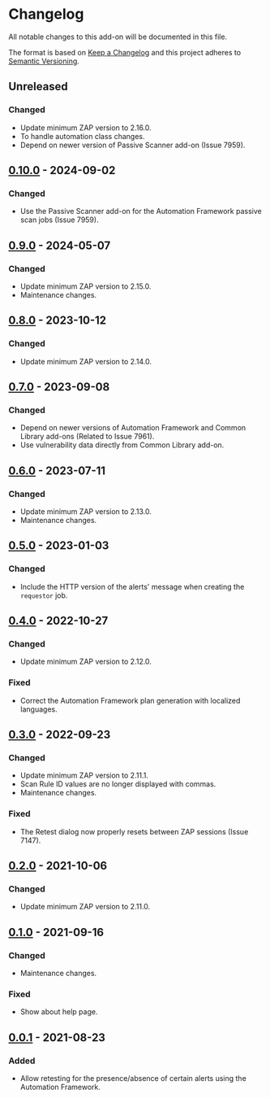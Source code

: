 # Changelog
All notable changes to this add-on will be documented in this file.

The format is based on [Keep a Changelog](https://keepachangelog.com/en/1.0.0/) and this project adheres
to [Semantic Versioning](https://semver.org/spec/v2.0.0.html).

## Unreleased
### Changed
- Update minimum ZAP version to 2.16.0.
- To handle automation class changes.
- Depend on newer version of Passive Scanner add-on (Issue 7959).

## [0.10.0] - 2024-09-02
### Changed
- Use the Passive Scanner add-on for the Automation Framework passive scan jobs (Issue 7959).

## [0.9.0] - 2024-05-07
### Changed
- Update minimum ZAP version to 2.15.0.
- Maintenance changes.

## [0.8.0] - 2023-10-12
### Changed
- Update minimum ZAP version to 2.14.0.

## [0.7.0] - 2023-09-08
### Changed
- Depend on newer versions of Automation Framework and Common Library add-ons (Related to Issue 7961).
- Use vulnerability data directly from Common Library add-on.

## [0.6.0] - 2023-07-11
### Changed
- Update minimum ZAP version to 2.13.0.
- Maintenance changes.

## [0.5.0] - 2023-01-03
### Changed
- Include the HTTP version of the alerts' message when creating the `requestor` job.

## [0.4.0] - 2022-10-27
### Changed
- Update minimum ZAP version to 2.12.0.

### Fixed
- Correct the Automation Framework plan generation with localized languages.

## [0.3.0] - 2022-09-23
### Changed
- Update minimum ZAP version to 2.11.1.
- Scan Rule ID values are no longer displayed with commas.
- Maintenance changes.

### Fixed
- The Retest dialog now properly resets between ZAP sessions (Issue 7147).

## [0.2.0] - 2021-10-06
### Changed
- Update minimum ZAP version to 2.11.0.

## [0.1.0] - 2021-09-16
### Changed
- Maintenance changes.

### Fixed
 - Show about help page.

## [0.0.1] - 2021-08-23

### Added
- Allow retesting for the presence/absence of certain alerts using the Automation Framework.


[0.10.0]: https://github.com/zaproxy/zap-extensions/releases/retest-v0.10.0
[0.9.0]: https://github.com/zaproxy/zap-extensions/releases/retest-v0.9.0
[0.8.0]: https://github.com/zaproxy/zap-extensions/releases/retest-v0.8.0
[0.7.0]: https://github.com/zaproxy/zap-extensions/releases/retest-v0.7.0
[0.6.0]: https://github.com/zaproxy/zap-extensions/releases/retest-v0.6.0
[0.5.0]: https://github.com/zaproxy/zap-extensions/releases/retest-v0.5.0
[0.4.0]: https://github.com/zaproxy/zap-extensions/releases/retest-v0.4.0
[0.3.0]: https://github.com/zaproxy/zap-extensions/releases/retest-v0.3.0
[0.2.0]: https://github.com/zaproxy/zap-extensions/releases/retest-v0.2.0
[0.1.0]: https://github.com/zaproxy/zap-extensions/releases/retest-v0.1.0
[0.0.1]: https://github.com/zaproxy/zap-extensions/releases/retest-v0.0.1
